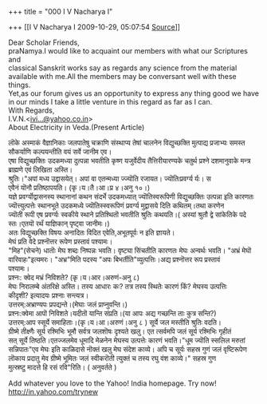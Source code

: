 +++
title = "000 I V Nacharya I"

+++
[[I V Nacharya I	2009-10-29, 05:07:54 [Source](https://groups.google.com/g/bvparishat/c/DImB5xVcazs)]]



Dear Scholar Friends,  
praNamya.I would like to acquaint our members with what our Scriptures and  
classical Sanskrit works say as regards any science from the material  
available with me.All the members may be conversant well with these things.  
Yet,as our forum gives us an opportunity to express any thing good we have  
in our minds I take a little venture in this regard as far as I can.  
With Regards,  
I.V.N.\<[ivi...@yahoo.co.in]()\>  
About Electricity in Veda.(Present Article)

लॊके अस्माकं वैज्ञानिकाः जलपातेषु चक्राणि संस्थाप्य तेषां चालनेन विद्युच्छक्ति मुत्पाद्य प्रजाभ्यः समस्त  
सौकर्याणि कल्पयन्तीति वयं सर्वे जानीम एव।  
एषा विद्युच्छक्तिः उदकमध्या दुत्पन्ना भवतीति कृष्ण यजुर्वेदीय तैत्तिरीयारण्यके चतुर्थ प्रश्ने दशमानुवाके मन्त्र ब्राह्मणे एवं लिखिता अस्ति।  
श्रुतिः।"अपां मध्य उद्वासयेत्। अपां वा एतन्मध्या ज्ज्यॊति रजायत। ज्यॊतिःप्रवर्ग्य र्यः। स  
एवैनं यॊनौ प्रतिष्ठापयति। (कृ।य।तै।आ।प्र ४।अनु १०।)  
यज्ञे प्रवर्ग्यॊद्वासनस्य स्थानानां कथन संदर्भे उदकमध्यात् ज्यॊतिस्वरूपिणी विद्युच्छक्तिः उत्पन्ना इति कारणतः ज्यॊत्त्युत्पत्तेः स्थानभूते उदकमध्ये ज्यॊतिस्स्वरूपिणं प्रवर्ग्य मुद्वासये दिति कथितम्।तथा करणेन  
ज्यॊती रूपी एष प्रवर्ग्यः स्वकीये स्थाने प्रतिश्थितॊ भवतीति श्रुतिः कथयति।( अस्यां श्रुतौ द्वे सांकेतिके पदे स्तः।एतयॊ रर्थं याज्ञिकान् पृष्ट्वा जानीमः।)  
अतः विद्युच्छक्ति विषयः अनादितः विदित एवेति,अभूतपूर्वः न इति ज्ञायते।  
मेघं प्रति वेदे प्रश्नॊत्तर रूपेण प्रस्तावं पश्यामः।  
"मिह"(सेचने) धातॊः मेघ शब्दः निष्पन्नः भवति। वृष्ट्या सिंचतीति कारणतः मेघः अन्वर्थः भवति। "अभ्रं मेघॊ वारिवाहः"इत्यमरः। "अभ्र"मिति पदस्य "अपः बिभर्तीति"व्युत्पत्तिः।अद्य प्रश्नॊत्तर रूप प्रस्तावं  
पश्यामः।  
प्रश्नः: क्वेद मभ्रं निविशते? (कृ।य।आर।अरुणं-अनु ८)  
मेघः निरालम्बे अंतरिक्षे अस्ति। तस्य आधारः कः? तत्र तस्य स्थितेः कारणं किं? मेघस्य उत्पत्तिः  
कीदृशी? इत्यादयः प्रश्नाः सन्त्यत्र।  
उत्तरम्:अभ्राण्यपः प्रपद्यन्ते।(मेघाः जलं प्राप्नुवन्ति।)  
प्रश्नः:क्वेमा आपॊ निविशते।यदीतॊ यान्ति संप्रति।(या आपः अद्य गच्छन्ति ताः कुत्र सन्ति?)  
उत्तरम्:आप स्सूर्ये समाहिताः।(कृ।य।आ।अरुणं।अनु ८ ) सूर्ये जल मस्तीति श्रुतिः वदति।  
ग्रीष्मे तीक्ष्णैः सूर्य रश्मिभिः भूमौ सर्वत्र जलशॊषः दृश्यते खलु। एत त्सर्वमपि जलं सूर्य रश्मिभिः गृहीतं  
सत् सूर्ये तिष्ठति।एतज्जलमेव धूमादि मेळनेन मेघस्य उत्पत्तेः कारणं भवति।"धूम ज्यॊति स्सलिल मरुतां  
सन्निपातः"एव मेघः इति काळिदासे नॊक्तं खलु मेघ संदेश काव्ये। अपि च सूर्यः सहस्र गुणं जलं वृष्टिरूपेण लॊकाय प्रदातु मेव ग्रीष्मे भूमितः जलं स्वीकरॊती त्युक्तं च तस्य रघु वंश काव्ये।" सहस्र गुण  
मुत्स्रष्टु मादत्ते हि रसं रवि"रिति। ( अनुवर्तते )

  
Add whatever you love to the Yahoo! India homepage. Try now! <http://in.yahoo.com/trynew>  

